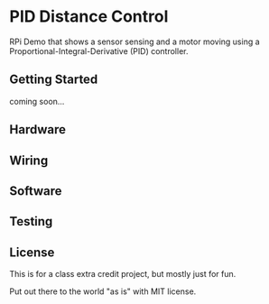 # PID Distance Control
RPi Demo that shows a sensor sensing and a motor moving using a Proportional-Integral-Derivative (PID) controller.

## Getting Started
coming soon...

## Hardware


## Wiring


## Software


## Testing


## License

This is for a class extra credit project, but mostly just for fun.

Put out there to the world "as is" with MIT license.
